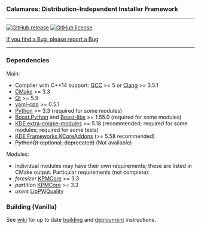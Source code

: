 ### Calamares: Distribution-Independent Installer Framework
---------

[![GitHub release](https://img.shields.io/github/v/release/sereneteam/alterlinux-calamares?color=%234169e1&include_prereleases&style=flat-square)](https://github.com/sereneteam/alterlinux-calamares/releases)
[![GitHub license](https://img.shields.io/github/license/sereneteam/alterlinux-calamares?style=flat-square)](https://github.com/sereneteam/alterlinux-calamares/blob/master/LICENSE)

[If you find a Bug, please report a Bug](https://github.com/sereneteam/alterlinux-calamares/issues/new)

***

### Dependencies

Main:
* Compiler with C++14 support: [GCC](https://www.archlinux.jp/packages/core/x86_64/gcc/) >= 5 or [Clang](https://www.archlinux.jp/packages/extra/x86_64/clang/) >= 3.5.1
* [CMake](https://www.archlinux.jp/packages/extra/x86_64/cmake/) >= 3.3
* [Qt](https://www.archlinux.jp/packages/extra/x86_64/qt5-base/) >= 5.9
* [yaml-cpp](https://www.archlinux.jp/packages/community/x86_64/yaml-cpp/) >= 0.5.1
* [Python](https://www.archlinux.jp/packages/extra/x86_64/python/) >= 3.3 (required for some modules)
* [Boost.Python](https://www.archlinux.jp/packages/extra/x86_64/boost/) and [Boost-libs](https://www.archlinux.jp/packages/extra/x86_64/boost-libs/) >= 1.55.0 (required for some modules)
* [KDE extra-cmake-modules](https://www.archlinux.jp/packages/?name=extra-cmake-modules) >= 5.18 (recommended; required for some modules;
  required for some tests)
* [KDE Frameworks KCoreAddons](https://www.archlinux.jp/packages/extra/x86_64/kcoreaddons/) (>= 5.58 recommended)
* ~~PythonQt (optional, deprecated)~~ (Not available)

Modules:
* Individual modules may have their own requirements;
  these are listed in CMake output. Particular requirements (not complete):
* *fsresizer* [KPMCore](https://www.archlinux.jp/packages/community/x86_64/kpmcore/) >= 3.3
* *partition* [KPMCore](https://www.archlinux.jp/packages/community/x86_64/kpmcore/) >= 3.3
* *users* [LibPWQuality](https://www.archlinux.jp/packages/extra/x86_64/libpwquality/)

### Building (Vanilla)

See [wiki](https://github.com/calamares/calamares/wiki) for up to date
[building](https://github.com/calamares/calamares/wiki/Develop-Guide)
and [deployment](https://github.com/calamares/calamares/wiki/Deploy-Guide)
instructions.
